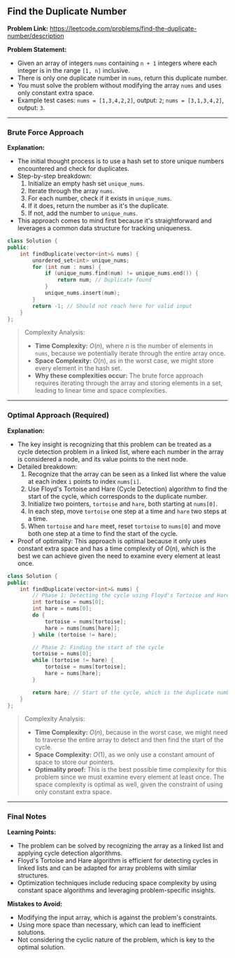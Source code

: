 ## Find the Duplicate Number
**Problem Link:** https://leetcode.com/problems/find-the-duplicate-number/description

**Problem Statement:**
- Given an array of integers `nums` containing `n + 1` integers where each integer is in the range `[1, n]` inclusive.
- There is only one duplicate number in `nums`, return this duplicate number.
- You must solve the problem without modifying the array `nums` and uses only constant extra space.
- Example test cases: `nums = [1,3,4,2,2]`, output: `2`; `nums = [3,1,3,4,2]`, output: `3`.

---

### Brute Force Approach

**Explanation:**
- The initial thought process is to use a hash set to store unique numbers encountered and check for duplicates.
- Step-by-step breakdown:
  1. Initialize an empty hash set `unique_nums`.
  2. Iterate through the array `nums`.
  3. For each number, check if it exists in `unique_nums`.
  4. If it does, return the number as it's the duplicate.
  5. If not, add the number to `unique_nums`.
- This approach comes to mind first because it's straightforward and leverages a common data structure for tracking uniqueness.

```cpp
class Solution {
public:
    int findDuplicate(vector<int>& nums) {
        unordered_set<int> unique_nums;
        for (int num : nums) {
            if (unique_nums.find(num) != unique_nums.end()) {
                return num; // Duplicate found
            }
            unique_nums.insert(num);
        }
        return -1; // Should not reach here for valid input
    }
};
```

> Complexity Analysis:
> - **Time Complexity:** $O(n)$, where $n$ is the number of elements in `nums`, because we potentially iterate through the entire array once.
> - **Space Complexity:** $O(n)$, as in the worst case, we might store every element in the hash set.
> - **Why these complexities occur:** The brute force approach requires iterating through the array and storing elements in a set, leading to linear time and space complexities.

---

### Optimal Approach (Required)

**Explanation:**
- The key insight is recognizing that this problem can be treated as a cycle detection problem in a linked list, where each number in the array is considered a node, and its value points to the next node.
- Detailed breakdown:
  1. Recognize that the array can be seen as a linked list where the value at each index `i` points to index `nums[i]`.
  2. Use Floyd's Tortoise and Hare (Cycle Detection) algorithm to find the start of the cycle, which corresponds to the duplicate number.
  3. Initialize two pointers, `tortoise` and `hare`, both starting at `nums[0]`.
  4. In each step, move `tortoise` one step at a time and `hare` two steps at a time.
  5. When `tortoise` and `hare` meet, reset `tortoise` to `nums[0]` and move both one step at a time to find the start of the cycle.
- Proof of optimality: This approach is optimal because it only uses constant extra space and has a time complexity of $O(n)$, which is the best we can achieve given the need to examine every element at least once.

```cpp
class Solution {
public:
    int findDuplicate(vector<int>& nums) {
        // Phase 1: Detecting the cycle using Floyd's Tortoise and Hare algorithm
        int tortoise = nums[0];
        int hare = nums[0];
        do {
            tortoise = nums[tortoise];
            hare = nums[nums[hare]];
        } while (tortoise != hare);

        // Phase 2: Finding the start of the cycle
        tortoise = nums[0];
        while (tortoise != hare) {
            tortoise = nums[tortoise];
            hare = nums[hare];
        }

        return hare; // Start of the cycle, which is the duplicate number
    }
};
```

> Complexity Analysis:
> - **Time Complexity:** $O(n)$, because in the worst case, we might need to traverse the entire array to detect and then find the start of the cycle.
> - **Space Complexity:** $O(1)$, as we only use a constant amount of space to store our pointers.
> - **Optimality proof:** This is the best possible time complexity for this problem since we must examine every element at least once. The space complexity is optimal as well, given the constraint of using only constant extra space.

---

### Final Notes

**Learning Points:**
- The problem can be solved by recognizing the array as a linked list and applying cycle detection algorithms.
- Floyd's Tortoise and Hare algorithm is efficient for detecting cycles in linked lists and can be adapted for array problems with similar structures.
- Optimization techniques include reducing space complexity by using constant space algorithms and leveraging problem-specific insights.

**Mistakes to Avoid:**
- Modifying the input array, which is against the problem's constraints.
- Using more space than necessary, which can lead to inefficient solutions.
- Not considering the cyclic nature of the problem, which is key to the optimal solution.